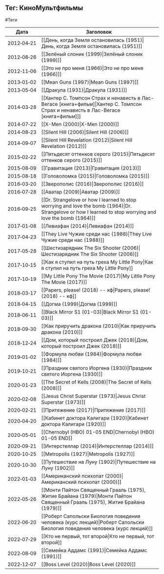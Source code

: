 ## Тег: КиноМультфильмы
#Теги

| Дата | Заголовок |
| --- | --- |
| 2012&#8209;04&#8209;21 | [[День, когда Земля остановилась (1951)\|День, когда Земля остановилась (1951)]] |
| 2012&#8209;08&#8209;26 | [[Зелёный слоник (1999)\|Зелёный слоник (1999)]] |
| 2012&#8209;11&#8209;06 | [[Это не про меня (1966)\|Это не про меня (1966)]] |
| 2013&#8209;01&#8209;02 | [[Mean Guns (1997)\|Mean Guns (1997)]] |
| 2013&#8209;05&#8209;04 | [[Дракула (1931)\|Дракула (1931)]] |
| 2014&#8209;03&#8209;28 | [[Хантер С. Томпсон  Страх и ненависть в Лас-Вегасе [книга+фильм]\|Хантер С. Томпсон  Страх и ненависть в Лас-Вегасе [книга+фильм]]] |
| 2014&#8209;07&#8209;22 | [[X-Men (2000)\|X-Men (2000)]] |
| 2014&#8209;08&#8209;23 | [[Silent Hill (2006)\|Silent Hill (2006)]] |
| 2014&#8209;09&#8209;07 | [[Silent Hill Revelation (2012)\|Silent Hill Revelation (2012)]] |
| 2015&#8209;02&#8209;22 | [[Пятьдесят оттенков серого (2015)\|Пятьдесят оттенков серого (2015)]] |
| 2015&#8209;08&#8209;09 | [[Гравитация (2013)\|Гравитация (2013)]] |
| 2015&#8209;08&#8209;18 | [[Головоломка (2015)\|Головоломка (2015)]] |
| 2016&#8209;03&#8209;20 | [[Зверополис (2016)\|Зверополис (2016)]] |
| 2016&#8209;07&#8209;28 | [[Аватар (2009)\|Аватар (2009)]] |
| 2016&#8209;09&#8209;25 | [[Dr. Strangelove or how I learned to stop worrying and love the bomb (1964)\|Dr. Strangelove or how I learned to stop worrying and love the bomb (1964)]] |
| 2017&#8209;01&#8209;08 | [[Левиафан (2014)\|Левиафан (2014)]] |
| 2017&#8209;04&#8209;23 | [[They Live  Чужие среди нас (1988)\|They Live  Чужие среди нас (1988)]] |
| 2017&#8209;05&#8209;28 | [[Шестизарядник  The Six Shooter (2006)\|Шестизарядник  The Six Shooter (2006)]] |
| 2017&#8209;10&#8209;15 | [[Как я ступил на путь греха My Little Pony\|Как я ступил на путь греха My Little Pony]] |
| 2017&#8209;10&#8209;19 | [[My Little Pony The Movie (2017)\|My Little Pony The Movie (2017)]] |
| 2018&#8209;03&#8209;17 | [[Papers, please! (2018) -- кф\|Papers, please! (2018) -- кф]] |
| 2018&#8209;04&#8209;15 | [[Догма (1999)\|Догма (1999)]] |
| 2018&#8209;06&#8209;11 | [[Black Mirror S1 (01-03)\|Black Mirror S1 (01-03)]] |
| 2018&#8209;09&#8209;30 | [[Как приручить дракона (2010)\|Как приручить дракона (2010)]] |
| 2018&#8209;12&#8209;24 | [[Дом, который построил Джек (2018)\|Дом, который построил Джек (2018)]] |
| 2019&#8209;01&#8209;02 | [[Формула любви (1984)\|Формула любви (1984)]] |
| 2019&#8209;10&#8209;21 | [[Праздник святого Иоргена (1930)\|Праздник святого Иоргена (1930)]] |
| 2020&#8209;01&#8209;23 | [[The Secret of Kells (2008)\|The Secret of Kells (2008)]] |
| 2020&#8209;02&#8209;08 | [[Jesus Christ Superstar (1973)\|Jesus Christ Superstar (1973)]] |
| 2020&#8209;02&#8209;21 | [[Притяжение (2017)\|Притяжение (2017)]] |
| 2020&#8209;04&#8209;20 | [[Кабинет доктора Калигари (1920)\|Кабинет доктора Калигари (1920)]] |
| 2020&#8209;05&#8209;01 | [[Chernobyl (HBO) 01-05 END\|Chernobyl (HBO) 01-05 END]] |
| 2020&#8209;09&#8209;21 | [[Интерстеллар (2014)\|Интерстеллар (2014)]] |
| 2020&#8209;10&#8209;25 | [[Metropolis (1927)\|Metropolis (1927)]] |
| 2020&#8209;10&#8209;30 | [[Путешествие на Луну (1902)\|Путешествие на Луну (1902)]] |
| 2022&#8209;01&#8209;03 | [[Американский психопат (2000)\|Американский психопат (2000)]] |
| 2022&#8209;05&#8209;26 | [[Монти Пайтон Священный Грааль (1975), Житие Брайана (1979)\|Монти Пайтон Священный Грааль (1975), Житие Брайана (1979)]] |
| 2022&#8209;06&#8209;20 | [[Роберт Сапольски  Биология поведения человека (курс лекций)\|Роберт Сапольски  Биология поведения человека (курс лекций)]] |
| 2022&#8209;07&#8209;29 | [[Кто не первый, тот второй\|Кто не первый, тот второй]] |
| 2022&#8209;08&#8209;09 | [[Семейка Аддамс (1991)\|Семейка Аддамс (1991)]] |
| 2022&#8209;12&#8209;07 | [[Boss Level (2020)\|Boss Level (2020)]] |
